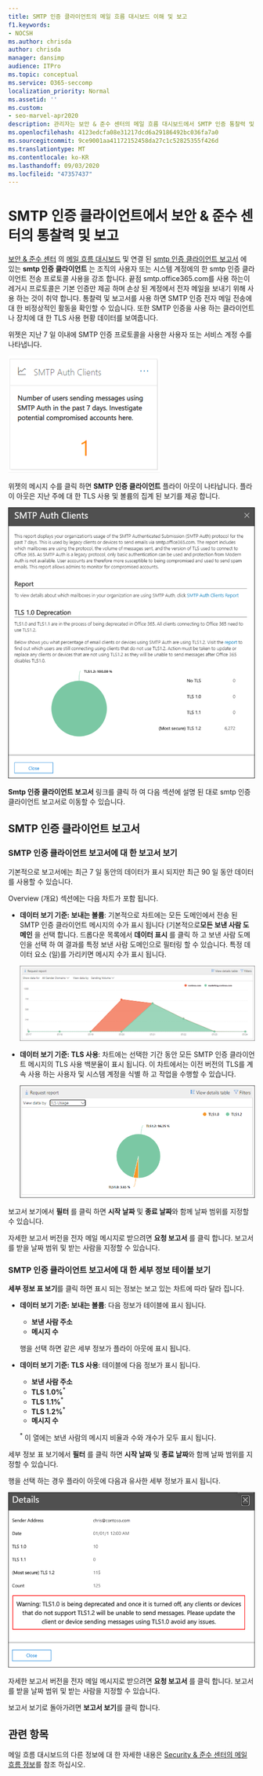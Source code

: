 ```yaml
---
title: SMTP 인증 클라이언트의 메일 흐름 대시보드 이해 및 보고
f1.keywords:
- NOCSH
ms.author: chrisda
author: chrisda
manager: dansimp
audience: ITPro
ms.topic: conceptual
ms.service: O365-seccomp
localization_priority: Normal
ms.assetid: ''
ms.custom:
- seo-marvel-apr2020
description: 관리자는 보안 & 준수 센터의 메일 흐름 대시보드에서 SMTP 인증 통찰력 및 보고서를 사용 하 여 인증 된 SMTP (SMTP 인증)를 사용 하는 조직의 전자 메일 보낸 사람을 모니터링 하 여 전자 메일 메시지를 보내는 방법을 확인할 수 있습니다.
ms.openlocfilehash: 4123edcfa08e31217dcd6a29186492bc036fa7a0
ms.sourcegitcommit: 9ce9001aa41172152458da27c1c52825355f426d
ms.translationtype: MT
ms.contentlocale: ko-KR
ms.lasthandoff: 09/03/2020
ms.locfileid: "47357437"
---
```

# <a name="smtp-auth-clients-insight-and-report-in-the-security--compliance-center"></a>SMTP 인증 클라이언트에서 보안 & 준수 센터의 통찰력 및 보고

[보안 & 준수 센터](https://protection.office.com) 의 [메일 흐름 대시보드](mail-flow-insights-v2.md) 및 연결 된 [smtp 인증 클라이언트 보고서](#smtp-auth-clients-report) 에 있는 **smtp 인증 클라이언트** 는 조직의 사용자 또는 시스템 계정에의 한 smtp 인증 클라이언트 전송 프로토콜 사용을 강조 합니다. 끝점 smtp.office365.com를 사용 하는이 레거시 프로토콜은 기본 인증만 제공 하며 손상 된 계정에서 전자 메일을 보내기 위해 사용 하는 것이 취약 합니다. 통찰력 및 보고서를 사용 하면 SMTP 인증 전자 메일 전송에 대 한 비정상적인 활동을 확인할 수 있습니다. 또한 SMTP 인증을 사용 하는 클라이언트나 장치에 대 한 TLS 사용 현황 데이터를 보여줍니다.

위젯은 지난 7 일 이내에 SMTP 인증 프로토콜을 사용한 사용자 또는 서비스 계정 수를 나타냅니다.

![보안 & 준수 센터의 메일 흐름 대시보드에 있는 SMTP 인증 클라이언트 위젯](../../media/mfi-smtp-auth-clients-report-widget.png)

위젯의 메시지 수를 클릭 하면 **SMTP 인증 클라이언트** 플라이 아웃이 나타납니다. 플라이 아웃은 지난 주에 대 한 TLS 사용 및 볼륨의 집계 된 보기를 제공 합니다.

![메일 흐름 대시보드에서 SMTP 인증 클라이언트 위젯을 클릭 한 후의 세부 정보 플라이 아웃](../../media/mfi-smtp-auth-clients-report-details.png)

**Smtp 인증 클라이언트 보고서** 링크를 클릭 하 여 다음 섹션에 설명 된 대로 smtp 인증 클라이언트 보고서로 이동할 수 있습니다.

## <a name="smtp-auth-clients-report"></a>SMTP 인증 클라이언트 보고서

### <a name="report-view-for-the-smtp-auth-clients-report"></a>SMTP 인증 클라이언트 보고서에 대 한 보고서 보기

기본적으로 보고서에는 최근 7 일 동안의 데이터가 표시 되지만 최근 90 일 동안 데이터를 사용할 수 있습니다.

Overview (개요) 섹션에는 다음 차트가 포함 됩니다.

- **데이터 보기 기준: 보내는 볼륨**: 기본적으로 차트에는 모든 도메인에서 전송 된 SMTP 인증 클라이언트 메시지의 수가 표시 됩니다 (기본적으로**모든 보낸 사람 도메인** 을 선택 합니다. 드롭다운 목록에서 **데이터 표시** 를 클릭 하 고 보낸 사람 도메인을 선택 하 여 결과를 특정 보낸 사람 도메인으로 필터링 할 수 있습니다. 특정 데이터 요소 (일)를 가리키면 메시지 수가 표시 됩니다.

  ![보안 & 준수 센터의 SMTP 인증 클라이언트 보고서에서 보내는 볼륨 보기](../../media/mfi-smtp-auth-clients-report-sending-volume-view.png)

- **데이터 보기 기준: TLS 사용**: 차트에는 선택한 기간 동안 모든 SMTP 인증 클라이언트 메시지의 TLS 사용 백분율이 표시 됩니다. 이 차트에서는 이전 버전의 TLS를 계속 사용 하는 사용자 및 시스템 계정을 식별 하 고 작업을 수행할 수 있습니다.

  ![보안 & 준수 센터의 SMTP 인증 클라이언트 보고서의 TLS 사용 보기](../../media/mfi-smtp-auth-clients-report-tls-usage-view.png)

보고서 보기에서 **필터** 를 클릭 하면 **시작 날짜** 및 **종료 날짜**와 함께 날짜 범위를 지정할 수 있습니다.

자세한 보고서 버전을 전자 메일 메시지로 받으려면 **요청 보고서** 를 클릭 합니다. 보고서를 받을 날짜 범위 및 받는 사람을 지정할 수 있습니다.

### <a name="details-table-view-for-the-smtp-auth-clients-report"></a>SMTP 인증 클라이언트 보고서에 대 한 세부 정보 테이블 보기

**세부 정보 표 보기**를 클릭 하면 표시 되는 정보는 보고 있는 차트에 따라 달라 집니다.

- **데이터 보기 기준: 보내는 볼륨**: 다음 정보가 테이블에 표시 됩니다.

  - **보낸 사람 주소**
  - **메시지 수**

  행을 선택 하면 같은 세부 정보가 플라이 아웃에 표시 됩니다.

- **데이터 보기 기준: TLS 사용**: 테이블에 다음 정보가 표시 됩니다.

  - **보낸 사람 주소**
  - **TLS 1.0%**<sup>\*</sup>
  - **TLS 1.1%**<sup>\*</sup>
  - **TLS 1.2%**<sup>\*</sup>
  - **메시지 수**

  <sup>\*</sup> 이 열에는 보낸 사람의 메시지 비율과 수와 개수가 모두 표시 됩니다.

세부 정보 표 보기에서 **필터** 를 클릭 하면 **시작 날짜** 및 **종료 날짜**와 함께 날짜 범위를 지정할 수 있습니다.

행을 선택 하는 경우 플라이 아웃에 다음과 유사한 세부 정보가 표시 됩니다.

![SMTP 인증 클라이언트 보고서의 TLS 사용 보기 세부 정보 테이블에서 정보 플라이 아웃](../../media/mfi-smtp-auth-clients-report-tls-usage-view-view-details-table-details.png)

자세한 보고서 버전을 전자 메일 메시지로 받으려면 **요청 보고서** 를 클릭 합니다. 보고서를 받을 날짜 범위 및 받는 사람을 지정할 수 있습니다.

보고서 보기로 돌아가려면 **보고서 보기**를 클릭 합니다.

## <a name="related-topics"></a>관련 항목

메일 흐름 대시보드의 다른 정보에 대 한 자세한 내용은 [Security & 준수 센터의 메일 흐름 정보](mail-flow-insights-v2.md)를 참조 하십시오.
